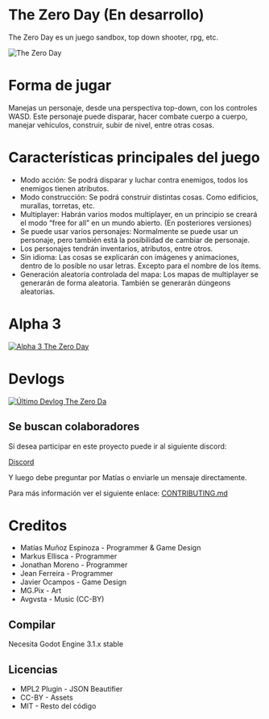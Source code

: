 # The Zero Day (En desarrollo)

The Zero Day es un juego sandbox, top down shooter, rpg, etc.

![The Zero Day](https://i.imgur.com/8n4OCAe.png)

# Forma de jugar

Manejas un personaje, desde una perspectiva top-down, con los controles WASD. Este personaje puede disparar, hacer combate cuerpo a cuerpo, manejar vehículos, construir, subir de nivel, entre otras cosas.

# Características principales del juego

* Modo acción: Se podrá disparar y luchar contra enemigos, todos los enemigos tienen atributos.
* Modo construcción: Se podrá construir distintas cosas. Como edificios, murallas, torretas,  etc.
* Multiplayer: Habrán varios modos multiplayer, en un principio se creará el modo “free for all” en un mundo abierto. (En posteriores versiones)
* Se puede usar varios personajes: Normalmente se puede usar un personaje, pero también está la posibilidad de cambiar de personaje.
* Los personajes tendrán inventarios, atributos, entre otros.
* Sin idioma: Las cosas se explicarán con imágenes y animaciones, dentro de lo posible no usar letras. Excepto para el nombre de los ítems.
* Generación aleatoria controlada del mapa: Los mapas de multiplayer se generarán de forma aleatoria. También se generarán dúngeons aleatorias.

# Alpha 3

[![Alpha 3 The Zero Day](https://img.youtube.com/vi/ekdGdXfN0s8/0.jpg)](https://www.youtube.com/watch?v=ekdGdXfN0s8 "Alpha 3 The Zero Day")

# Devlogs

[![Último Devlog The Zero Da](https://img.youtube.com/vi/y_V8qkavjbw/0.jpg)](https://www.youtube.com/watch?v=bB4H3_K0LSo&list=PLCCvCjJoQ5QV7Gei_Yc2H1JArNLPylgzQ "Devlog The Zero Day")

## Se buscan colaboradores

Si desea participar en este proyecto puede ir al siguiente discord:

[Discord](https://discord.gg/a3NhHUA)

Y luego debe preguntar por Matías o enviarle un mensaje directamente.

Para más información ver el siguiente enlace: [CONTRIBUTING.md](https://github.com/MatiasVME/project-humanity/blob/master/CONTRIBUTING.md)

# Creditos

- Matías Muñoz Espinoza - Programmer & Game Design
- Markus Ellisca - Programmer
- Jonathan Moreno - Programmer
- Jean Ferreira - Programmer
- Javier Ocampos - Game Design
- MG.Pix - Art
- Avgvsta - Music (CC-BY)

## Compilar

Necesita Godot Engine 3.1.x stable

## Licencias

- MPL2 Plugin - JSON Beautifier
- CC-BY - Assets
- MIT - Resto del código

